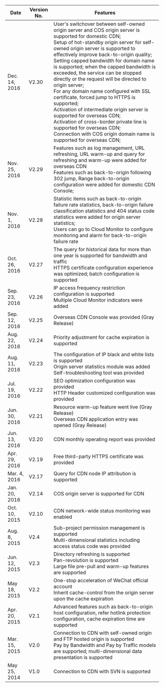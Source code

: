 ﻿| Date | Version No. | Features | 
|--------|--------|--------|
| Dec. 14, 2016 | V2.30 | User's switchover between self-owned origin server and COS origin server is supported for domestic CDN;<br>Setup of hot-standby origin server for self-owned origin server is supported to effectively improve back-to-origin quality;<br>Setting capped bandwidth for domain name is supported; when the capped bandwidth is exceeded, the service can be stopped directly or the request will be directed to origin server; <br>For any domain name configured with SSL certificate, forced jump to HTTPS is supported;<br>Activation of intermediate origin server is supported for overseas CDN;<br>Activation of cross-border private line is supported for overseas CDN; <br>Connection with COS origin domain name is supported for overseas CDN;|
| Nov. 25, 2016 | V2.29 | Features such as log management, URL refreshing, URL warm-up and query for refreshing and warm-up were added for overseas CDN<br>Features such as back-to-origin following 302 jump, Range back-to-origin configuration were added for domestic CDN Console; |
| Nov. 1, 2016 | V2.28 | Statistic items such as back-to-origin failure rate statistics, back-to-origin failure classification statistics and 404 status code statistics were added for origin server statistics; <br>Users can go to Cloud Monitor to configure monitoring and alarm for back-to-origin failure rate |
| Oct. 26, 2016 | V2.27 | The query for historical data for more than one year is supported for bandwidth and traffic<br>HTTPS certificate configuration experience was optimized; batch configuration is supported |
| Sep. 23, 2016 | V2.26 | IP access frequency restriction configuration is supported<br>Multiple Cloud Monitor indicators were added |
| Sep. 12, 2016 | V2.25 | Overseas CDN Console was provided (Gray Release)|
| Aug. 22, 2016 | V2.24 | Priority adjustment for cache expiration is supported |
| Aug. 11, 2016 | V2.23 | The configuration of IP black and white lists is supported<br>Origin server statistics module was added<br>Self-troubleshooting tool was provided |
| Jul. 19, 2016 | V2.22 | SEO optimization configuration was provided<br>HTTP Header customized configuration was provided |
| Jun. 30, 2016 | V2.21 | Resource warm-up feature went live (Gray Release)<br>Overseas CDN application entry was opened (Gray Release) |
| Jun. 13, 2016 | V2.20 | CDN monthly operating report was provided |
| Apr. 29, 2016 | V2.19 | Free third-party HTTPS certificate was provided |
| Mar. 4, 2016 | V2.17 | Query for CDN node IP attribution is supported |
| Jan. 20, 2016 | V2.14 | COS origin server is supported for CDN |
| Oct. 10, 2015 | V2.10 | CDN network-wide status monitoring was enabled |
| Aug. 8, 2015 | V2.4 | Sub-project permission management is supported<br>Multi-dimensional statistics including access status code was provided |
| Jun. 12, 2015 | V2.3 | Directory refreshing is supported<br>Pan-revolution is supported<br>Large file pre-pull and warm-up features are supported |
| May 18, 2015 | V2.2 | One-stop acceleration of WeChat official account<br>Inherit cache-control from the origin server upon the cache expiration |
| Apr. 20, 2015 | V2.1 | Advanced features such as back-to-origin host configuration, refer hotlink protection configuration, cache expiration time are supported |
| Mar. 15, 2015 | V2.0 | Connection to CDN with self-owned origin and FTP hosted origin is supported<br>Pay by Bandwidth and Pay by Traffic models are supported; multi-dimensional data presentation is supported |
| May 25, 2014 | V1.0 | Connection to CDN with SVN is supported|
